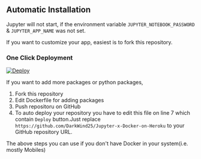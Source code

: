 ## Automatic Installation
Jupyter will not start, if the environment variable `JUPYTER_NOTEBOOK_PASSWORD` & `JUPYTER_APP_NAME` was not set.

If you want to customize your app, easiest is to fork this repository.

### One Click Deployment
[![Deploy](https://www.herokucdn.com/deploy/button.svg)](https://dashboard.heroku.com/new?template=https://github.com/DarkWind25/Jupyter-x-Docker-on-Heroku)

If you want to add more packages or python packages,
1. Fork this repository
2. Edit Dockerfile for adding packages
3. Push repositoru on GitHub
4. To auto deploy your repository you have to edit this file on line 7 which contain `Deploy` button.Just replace `https://github.com/DarkWind25/Jupyter-x-Docker-on-Heroku` to your GitHub repository URL.
 
The above steps you can use if you don't have Docker in your system(i.e. mostly Mobiles)
